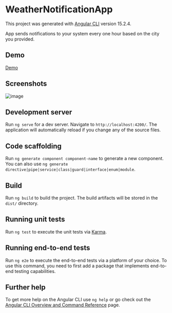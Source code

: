 # WeatherNotificationApp

This project was generated with [Angular CLI](https://github.com/angular/angular-cli) version 15.2.4.

App sends notifications to your system every one hour based on the city you provided. 

## Demo
[Demo](https://weather-notification-app.vercel.app/)

## Screenshots
![image](https://github.com/shailendrabhargava93/weather-notification-app/assets/27663889/dae43d66-732c-4eeb-a751-efe95ba9727d)


## Development server

Run `ng serve` for a dev server. Navigate to `http://localhost:4200/`. The application will automatically reload if you change any of the source files.

## Code scaffolding

Run `ng generate component component-name` to generate a new component. You can also use `ng generate directive|pipe|service|class|guard|interface|enum|module`.

## Build

Run `ng build` to build the project. The build artifacts will be stored in the `dist/` directory.

## Running unit tests

Run `ng test` to execute the unit tests via [Karma](https://karma-runner.github.io).

## Running end-to-end tests

Run `ng e2e` to execute the end-to-end tests via a platform of your choice. To use this command, you need to first add a package that implements end-to-end testing capabilities.

## Further help

To get more help on the Angular CLI use `ng help` or go check out the [Angular CLI Overview and Command Reference](https://angular.io/cli) page.
